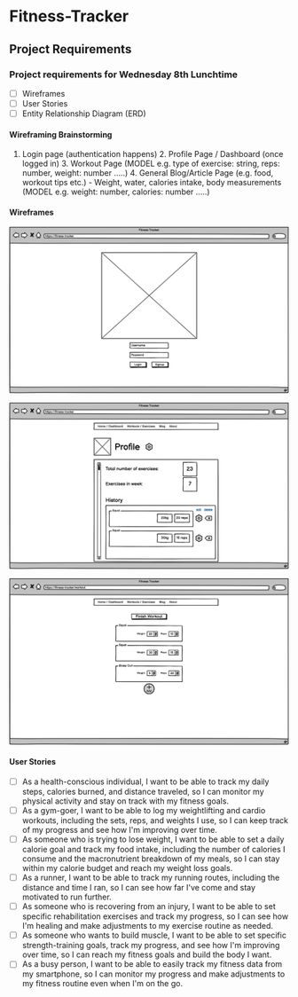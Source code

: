 # Fitness-Tracker

## Project Requirements

### Project requirements for Wednesday 8th Lunchtime

- [ ] Wireframes
- [ ] User Stories
- [ ] Entity Relationship Diagram (ERD)

#### Wireframing Brainstorming

1. Login page (authentication happens) 2. Profile Page / Dashboard (once logged in) 3. Workout Page (MODEL e.g. type of exercise: string, reps: number, weight: number .....) 4. General Blog/Article Page (e.g. food, workout tips etc.) - Weight, water, calories intake, body measurements (MODEL e.g. weight: number, calories: number .....)

#### Wireframes

![Wireframe for Login](/assets/Images/Login%20Page.png)

![Wireframe for Profile/Dashboard](/assets/Images/Profile_Dashboard.png)

![Wireframe for Exercise Page](/assets/Images/Workout%20Page.png)

#### User Stories

- [ ] As a health-conscious individual, I want to be able to track my daily steps, calories burned, and distance traveled, so I can monitor my physical activity and stay on track with my fitness goals.
- [ ] As a gym-goer, I want to be able to log my weightlifting and cardio workouts, including the sets, reps, and weights I use, so I can keep track of my progress and see how I'm improving over time.
- [ ] As someone who is trying to lose weight, I want to be able to set a daily calorie goal and track my food intake, including the number of calories I consume and the macronutrient breakdown of my meals, so I can stay within my calorie budget and reach my weight loss goals.
- [ ] As a runner, I want to be able to track my running routes, including the distance and time I ran, so I can see how far I've come and stay motivated to run further.
- [ ] As someone who is recovering from an injury, I want to be able to set specific rehabilitation exercises and track my progress, so I can see how I'm healing and make adjustments to my exercise routine as needed.
- [ ] As someone who wants to build muscle, I want to be able to set specific strength-training goals, track my progress, and see how I'm improving over time, so I can reach my fitness goals and build the body I want.
- [ ] As a busy person, I want to be able to easily track my fitness data from my smartphone, so I can monitor my progress and make adjustments to my fitness routine even when I'm on the go.
